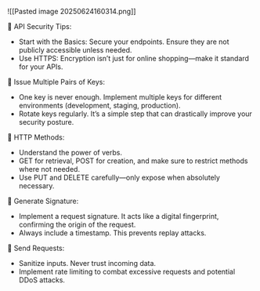 
![[Pasted image 20250624160314.png]]

🔑 API Security Tips:  
- Start with the Basics: Secure your endpoints. Ensure they are not publicly accessible unless needed.  
- Use HTTPS: Encryption isn’t just for online shopping—make it standard for your APIs.  
  
🔑 Issue Multiple Pairs of Keys:  
- One key is never enough. Implement multiple keys for different environments (development, staging, production).  
- Rotate keys regularly. It’s a simple step that can drastically improve your security posture.  
  
🔑 HTTP Methods:  
- Understand the power of verbs.  
- GET for retrieval, POST for creation, and make sure to restrict methods where not needed.  
- Use PUT and DELETE carefully—only expose when absolutely necessary.  
  
🔑 Generate Signature:  
- Implement a request signature. It acts like a digital fingerprint, confirming the origin of the request.  
- Always include a timestamp. This prevents replay attacks.  
  
🔑 Send Requests:  
- Sanitize inputs. Never trust incoming data.  
- Implement rate limiting to combat excessive requests and potential DDoS attacks.
